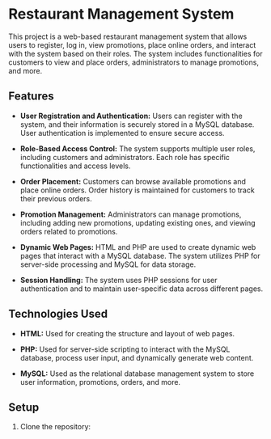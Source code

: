 # Restaurant Management System

This project is a web-based restaurant management system that allows users to register, log in, view promotions, place online orders, and interact with the system based on their roles. The system includes functionalities for customers to view and place orders, administrators to manage promotions, and more.

## Features

- **User Registration and Authentication:** Users can register with the system, and their information is securely stored in a MySQL database. User authentication is implemented to ensure secure access.

- **Role-Based Access Control:** The system supports multiple user roles, including customers and administrators. Each role has specific functionalities and access levels.

- **Order Placement:** Customers can browse available promotions and place online orders. Order history is maintained for customers to track their previous orders.

- **Promotion Management:** Administrators can manage promotions, including adding new promotions, updating existing ones, and viewing orders related to promotions.

- **Dynamic Web Pages:** HTML and PHP are used to create dynamic web pages that interact with a MySQL database. The system utilizes PHP for server-side processing and MySQL for data storage.

- **Session Handling:** The system uses PHP sessions for user authentication and to maintain user-specific data across different pages.

## Technologies Used

- **HTML:** Used for creating the structure and layout of web pages.

- **PHP:** Used for server-side scripting to interact with the MySQL database, process user input, and dynamically generate web content.

- **MySQL:** Used as the relational database management system to store user information, promotions, orders, and more.

## Setup

1. Clone the repository:



